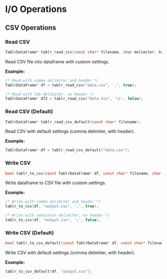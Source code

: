 # I/O Operations

## CSV Operations

### Read CSV

```c
TablrDataFrame* tablr_read_csv(const char* filename, char delimiter, bool has_header);
```

Read CSV file into dataframe with custom settings.

**Example:**
```c
/* Read with comma delimiter and header */
TablrDataFrame* df = tablr_read_csv("data.csv", ',', true);

/* Read with tab delimiter, no header */
TablrDataFrame* df2 = tablr_read_csv("data.tsv", '\t', false);
```

### Read CSV (Default)

```c
TablrDataFrame* tablr_read_csv_default(const char* filename);
```

Read CSV with default settings (comma delimiter, with header).

**Example:**
```c
TablrDataFrame* df = tablr_read_csv_default("data.csv");
```

### Write CSV

```c
bool tablr_to_csv(const TablrDataFrame* df, const char* filename, char delimiter, bool write_header);
```

Write dataframe to CSV file with custom settings.

**Example:**
```c
/* Write with comma delimiter and header */
tablr_to_csv(df, "output.csv", ',', true);

/* Write with semicolon delimiter, no header */
tablr_to_csv(df, "output.csv", ';', false);
```

### Write CSV (Default)

```c
bool tablr_to_csv_default(const TablrDataFrame* df, const char* filename);
```

Write CSV with default settings (comma delimiter, with header).

**Example:**
```c
tablr_to_csv_default(df, "output.csv");
```
